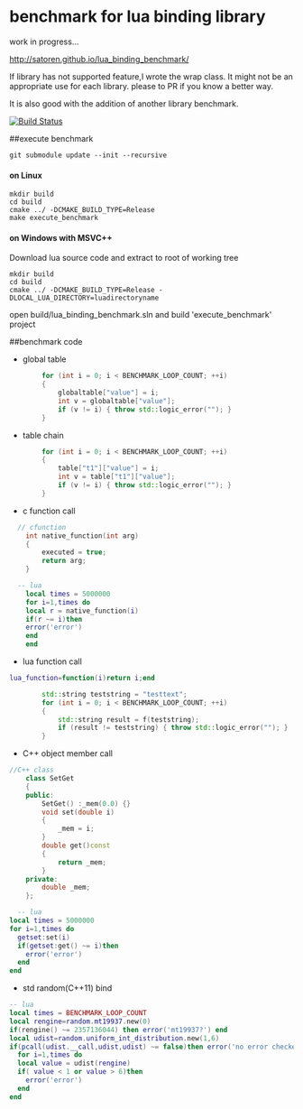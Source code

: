 # benchmark for lua binding library

work in progress...

http://satoren.github.io/lua_binding_benchmark/

If library has not supported feature,I wrote the wrap class.
It might not be an appropriate use for each library. please to PR if you know a better way.

It is also good with the addition of another library benchmark.

[![Build Status](https://travis-ci.org/satoren/lua_binding_benchmark.svg?branch=master)](https://travis-ci.org/satoren/lua_binding_benchmark)

##execute benchmark

```
git submodule update --init --recursive
```

#### on Linux
```
mkdir build
cd build
cmake ../ -DCMAKE_BUILD_TYPE=Release
make execute_benchmark
```

#### on Windows with MSVC++

Download lua source code and extract to root of working tree
```
mkdir build
cd build
cmake ../ -DCMAKE_BUILD_TYPE=Release -DLOCAL_LUA_DIRECTORY=luadirectoryname
```
open build/lua_binding_benchmark.sln and build 'execute_benchmark' project

##benchmark code
* global table
```C++
		for (int i = 0; i < BENCHMARK_LOOP_COUNT; ++i)
		{
			globaltable["value"] = i;
			int v = globaltable["value"];
			if (v != i) { throw std::logic_error(""); }
		}
```
* table chain
```C++
		for (int i = 0; i < BENCHMARK_LOOP_COUNT; ++i)
		{
			table["t1"]["value"] = i;
			int v = table["t1"]["value"];
			if (v != i) { throw std::logic_error(""); }
		}
```

* c function call
```C++
  // cfunction
	int native_function(int arg)
	{
		executed = true;
		return arg;
	}
```

```lua
  -- lua
	local times = 5000000
	for i=1,times do
	local r = native_function(i)
	if(r ~= i)then
	error('error')
	end
	end
```


* lua function call
```lua
lua_function=function(i)return i;end

```
```C++
		std::string teststring = "testtext";
		for (int i = 0; i < BENCHMARK_LOOP_COUNT; ++i)
		{
			std::string result = f(teststring);
			if (result != teststring) { throw std::logic_error(""); }
		}
```

* C++ object member call
```C++
//C++ class
	class SetGet
	{
	public:
		SetGet() :_mem(0.0) {}
		void set(double i)
		{
			_mem = i;
		}
		double get()const
		{
			return _mem;
		}
	private:
		double _mem;
	};
```

```lua
  -- lua
local times = 5000000
for i=1,times do
  getset:set(i)
  if(getset:get() ~= i)then
    error('error')
  end
end
```

* std random(C++11) bind
```lua
-- lua
local times = BENCHMARK_LOOP_COUNT
local rengine=random.mt19937.new(0)
if(rengine() ~= 2357136044) then error('mt19937?') end
local udist=random.uniform_int_distribution.new(1,6)
if(pcall(udist.__call,udist,udist) ~= false)then error('no error checked') end --ouch! argument miss. error check
  for i=1,times do
  local value = udist(rengine)
  if( value < 1 or value > 6)then
    error('error')
  end
end
```
